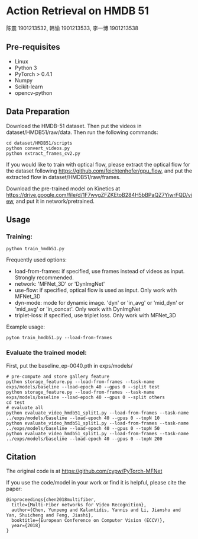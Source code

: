 # Action Retrieval on HMDB 51 

陈震 1901213532, 韩愉 1901213533, 李一博 1901213538

## Pre-requisites
- Linux
- Python 3
- PyTorch > 0.4.1
- Numpy
- Scikit-learn
- opencv-python

## Data Preparation

Download the HMDB-51 dataset. Then put the videos in dataset/HMDB51/raw/data. Then run the following commands:

```shell
cd dataset/HMDB51/scripts
python convert_videos.py
python extract_frames_cv2.py
```

If you would like to train with optical flow, please extract the optical flow for the dataset following https://github.com/feichtenhofer/gpu_flow, and put the extracted flow in dataset/HMDB51/raw/frames.

Download the pre-trained model on Kinetics at https://drive.google.com/file/d/1F7wvgZFZKEtoB284H5bBPaQZ7YiwrFQD/view, and put it in network/pretrained.

## Usage

### Training:

```shell
python train_hmdb51.py
```
Frequently used options:
- load-from-frames: if specified, use frames instead of videos as input. Strongly recommended.
- network: 'MFNet_3D' or 'DynImgNet'
- use-flow: if specified, optical flow is used as input. Only work with MFNet_3D
- dyn-mode: mode for dynamic image. 'dyn' or 'in_avg' or 'mid_dyn' or 'mid_avg' or 'in_concat'. Only work with DynImgNet 
- triplet-loss: if specified, use triplet loss. Only work with MFNet_3D

Example usage:

```shell
pyton train_hmdb51.py --load-from-frames
```



### Evaluate the trained model:

First, put the baseline_ep-0040.pth in exps/models/

```shell
# pre-compute and store gallery feature
python storage_feature.py --load-from-frames --task-name exps/models/baseline --load-epoch 40 --gpus 0 --split test
python storage_feature.py --load-from-frames --task-name exps/models/baseline --load-epoch 40 --gpus 0 --split others
cd test
# evaluate all
python evaluate_video_hmdb51_split1.py --load-from-frames --task-name ../exps/models/baseline --load-epoch 40 --gpus 0 --topN 10
python evaluate_video_hmdb51_split1.py --load-from-frames --task-name ../exps/models/baseline --load-epoch 40 --gpus 0 --topN 50
python evaluate_video_hmdb51_split1.py --load-from-frames --task-name ../exps/models/baseline --load-epoch 40 --gpus 0 --topN 200
```



## Citation

The original code is at https://github.com/cypw/PyTorch-MFNet

If you use the code/model in your work or find it is helpful, please cite the paper:
```
@inproceedings{chen2018multifiber,
  title={Multi-Fiber networks for Video Recognition},
  author={Chen, Yunpeng and Kalantidis, Yannis and Li, Jianshu and Yan, Shuicheng and Feng, Jiashi},
  booktitle={European Conference on Computer Vision (ECCV)},
  year={2018}
}
```
